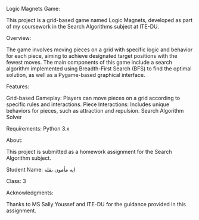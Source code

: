 Logic Magnets Game:

This project is a grid-based game named Logic Magnets, developed as part of my coursework in the Search Algorithms subject at ITE-DU.

Overview:

The game involves moving pieces on a grid with specific logic and behavior for each piece, aiming to achieve designated target positions with the fewest moves. The main components of this game include a search algorithm implemented using Breadth-First Search (BFS) to find the optimal solution, as well as a Pygame-based graphical interface.

Features:

Grid-based Gameplay: Players can move pieces on a grid according to specific rules and interactions.
Piece Interactions: Includes unique behaviors for pieces, such as attraction and repulsion.
Search Algorithm Solver

Requirements:
Python 3.x

About:

This project is submitted as a homework assignment for the Search Algorithm subject.

Student Name: ايه مأمون بقله

Class: 3



Acknowledgments:

Thanks to MS Sally Youssef and ITE-DU for the guidance provided in this assignment.
